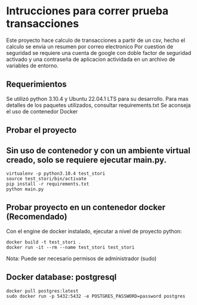 # Intrucciones para correr prueba transacciones
Este proyecto hace calculo de transacciones a partir de un csv, hecho el calculo se envia un resumen por correo electronico
Por cuestion de seguridad se requiere una cuenta de google con doble factor de seguridad activado  y una contraseña
de aplicacion actividada en un archivo de variables de entorno.

## Requerimientos
Se utilizó python 3.10.4 y Ubuntu 22.04.1 LTS para su desarrollo.
Para mas detalles de los paquetes utilizados, consultar requirements.txt
Se aconseja el uso de contenedor Docker

## Probar el proyecto

## Sin uso de contenedor y con un ambiente virtual creado, solo se requiere ejecutar main.py.
```
virtualenv -p python3.10.4 test_stori
source test_stori/bin/activate
pip install -r requirements.txt 
python main.py
```

## Probar proyecto en un contenedor docker (Recomendado)
Con el engine de docker instalado, ejecutar a nivel de proyecto python:
```
docker build -t test_stori .
docker run -it --rm --name test_stori test_stori
```
Nota: Puede ser necesario permisos de administrador (sudo)

## Docker database: postgresql

```
docker pull postgres:latest
sudo docker run -p 5432:5432 -e POSTGRES_PASSWORD=password postgres
```